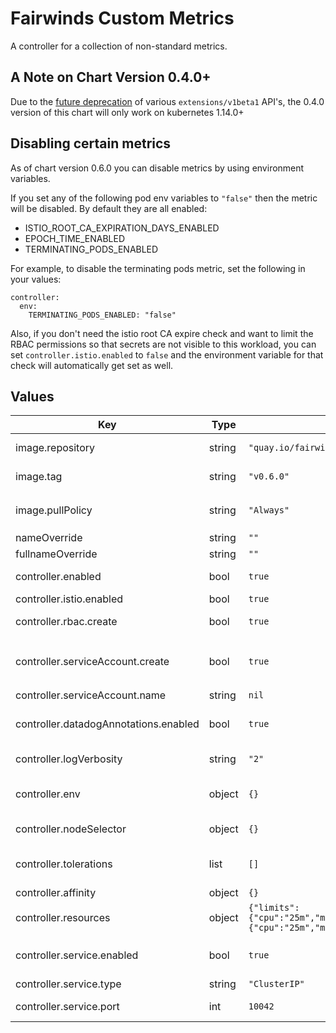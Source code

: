 # Fairwinds Custom Metrics

A controller for a collection of non-standard metrics.
## A Note on Chart Version 0.4.0+

Due to the [future deprecation](https://kubernetes.io/blog/2019/07/18/api-deprecations-in-1-16/) of various `extensions/v1beta1` API's, the 0.4.0 version of this chart will only work on kubernetes 1.14.0+

## Disabling certain metrics

As of chart version 0.6.0 you can disable metrics by using environment variables.

If you set any of the following pod env variables to `"false"` then the metric will be disabled. By default they are all enabled:
- ISTIO_ROOT_CA_EXPIRATION_DAYS_ENABLED
- EPOCH_TIME_ENABLED
- TERMINATING_PODS_ENABLED

For example, to disable the terminating pods metric, set the following in your values:
```
controller:
  env:
    TERMINATING_PODS_ENABLED: "false"
```

Also, if you don't need the istio root CA expire check and want to limit the RBAC permissions so that secrets are not visible to this workload, you can set `controller.istio.enabled` to `false` and the environment variable for that check will automatically get set as well.

## Values

| Key | Type | Default | Description |
|-----|------|---------|-------------|
| image.repository | string | `"quay.io/fairwinds/custom-metrics"` | Repository for the custom-metrics image |
| image.tag | string | `"v0.6.0"` | The custom-metrics image tag to use |
| image.pullPolicy | string | `"Always"` | imagePullPolicy - Highly recommended to leave this as `Always` |
| nameOverride | string | `""` |  |
| fullnameOverride | string | `""` |  |
| controller.enabled | bool | `true` | Whether or not to install the controller deployment |
| controller.istio.enabled | bool | `true` |  |
| controller.rbac.create | bool | `true` | If set to true, rbac resources will be created for the controller |
| controller.serviceAccount.create | bool | `true` | If true, a service account will be created for the controller. If set to false, you must set `controller.serviceAccount.name` |
| controller.serviceAccount.name | string | `nil` |  |
| controller.datadogAnnotations.enabled | bool | `true` | If set to true, the controller will add datadog annotations to the pods |
| controller.logVerbosity | string | `"2"` | The verbosity of the controller's logs |
| controller.env | object | `{}` | Map of environment var name and value to be set on the controller pods |
| controller.nodeSelector | object | `{}` | Node selector for the controller pod |
| controller.tolerations | list | `[]` | Tolerations for the controller podons - List of tolerations to put on the deployment pods |
| controller.affinity | object | `{}` | Affinity for the controller pods |
| controller.resources | object | `{"limits":{"cpu":"25m","memory":"32Mi"},"requests":{"cpu":"25m","memory":"32Mi"}}` | The resources block for the controller pods |
| controller.service.enabled | bool | `true` | If set to true, the controller will create a service for the controller |
| controller.service.type | string | `"ClusterIP"` | The type of service to create. |
| controller.service.port | int | `10042` | The port to run the dashboard service on |
